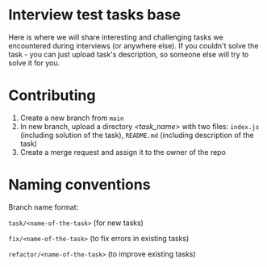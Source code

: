 # Interview test tasks base

Here is where we will share interesting and challenging tasks we encountered during interviews (or anywhere else).
If you couldn't solve the task - you can just upload task's description, so someone else will try to solve it for you.

# Contributing

1. Create a new branch from `main`
2. In new branch, upload a directory *<task_name>* with two files: `index.js` (including solution of the task), `README.md` (including description of the task)
3. Create a merge request and assign it to the owner of the repo

# Naming conventions

Branch name format:

`task/<name-of-the-task>` (for new tasks)

`fix/<name-of-the-task>` (to fix errors in existing tasks)

`refactor/<name-of-the-task>` (to improve existing tasks)
